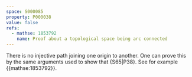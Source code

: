 ```yaml
---
space: S000085
property: P000038
value: false
refs:
  - mathse: 1853792
    name: Proof about a topological space being arc connected
---
```


There is no injective path joining one origin to another.
One can prove this by the same arguments used to show that
{S65|P38}.
See for example {{mathse:1853792}}.
